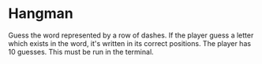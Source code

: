 # Hangman
Guess the word represented by a row of dashes. If the player guess a letter which exists in the word, it's written in its correct positions.  The player has 10 guesses. This must be run in the terminal. 
